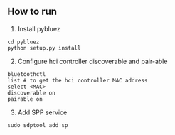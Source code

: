 ## How to run

1. Install pybluez
```
cd pybluez
python setup.py install
```

2. Configure hci controller discoverable and pair-able
```
bluetoothctl
list # to get the hci controller MAC address
select <MAC>
discoverable on
pairable on
```

3. Add SPP service
```
sudo sdptool add sp
```
